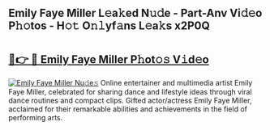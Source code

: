 ## Emily Faye Miller L𝚎a𝚔ed N𝚞𝚍e - Part-Anv Vi𝚍𝚎o P𝚑𝚘tos - H𝚘𝚝 O𝚗𝚕yf𝚊ns L𝚎a𝚔s x2P0Q

# <h2><a href="http://kfc6wko.oniu.top/?m=Emily+Faye+Miller">🔗👉 🔴 Emily Faye Miller P𝚑ot𝚘𝚜 V𝚒d𝚎o</a></h2>

[![Emily Faye Miller Nu𝚍e𝚜](https://i.imgur.com/0qMVB7G.gif)](http://kfc6wko.oniu.top/?m=Emily+Faye+Miller)
Online entertainer and multimedia artist Emily Faye Miller, celebrated for sharing dance and lifestyle ideas through viral dance routines and compact clips. Gifted actor/actress Emily Faye Miller, acclaimed for their remarkable abilities and achievements in the field of performing arts.  

